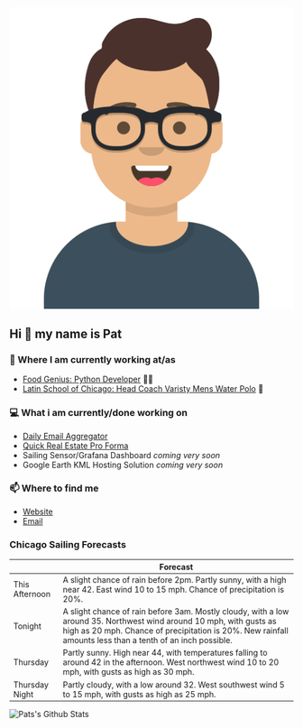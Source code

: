 [![Social banner for p-j-falconer](https://raw.githubusercontent.com/P-J-FALCONER/P-J-FALCONER/master/assets/avataaars.svg)](https://patfalconer.com/)
## Hi :wave: my name is Pat

### 💼 Where I am currently working at/as
- [Food Genius: Python Developer](https://getfoodgenius.com/) 🍔🐍
- [Latin School of Chicago: Head Coach Varisty Mens Water Polo](https://www.latinschool.org/) 🤽


### 💻 What i am currently/done working on
 - [Daily Email Aggregator](https://github.com/P-J-FALCONER/dott_daily_mail)
 - [Quick Real Estate Pro Forma](https://github.com/P-J-FALCONER/henry)
 - Sailing Sensor/Grafana Dashboard *coming very soon*
 - Google Earth KML Hosting Solution *coming very soon*

### 📫 Where to find me
 - [Website](https://patfalconer.com/)
 - [Email](mailto:patrick.j.falconer@gmail.com)


### Chicago Sailing Forecasts
|   | Forecast  |
|---|---|
| This Afternoon | A slight chance of rain before 2pm. Partly sunny, with a high near 42. East wind 10 to 15 mph. Chance of precipitation is 20%. |
| Tonight | A slight chance of rain before 3am. Mostly cloudy, with a low around 35. Northwest wind around 10 mph, with gusts as high as 20 mph. Chance of precipitation is 20%. New rainfall amounts less than a tenth of an inch possible. |
| Thursday | Partly sunny. High near 44, with temperatures falling to around 42 in the afternoon. West northwest wind 10 to 20 mph, with gusts as high as 30 mph. |
| Thursday Night | Partly cloudy, with a low around 32. West southwest wind 5 to 15 mph, with gusts as high as 25 mph. |

![Pats's Github Stats](https://github-readme-stats.vercel.app/api?username=p-j-falconer&show_icons=true&theme=radical)
